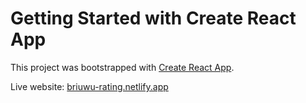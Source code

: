 # Getting Started with Create React App

This project was bootstrapped with [Create React App](https://github.com/facebook/create-react-app).

Live website: [briuwu-rating.netlify.app](https://briuwu-rating.netlify.app/)

